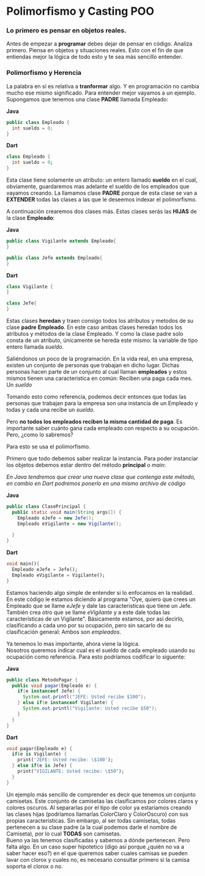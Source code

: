 # Polimorfismo y Casting POO

### Lo primero es pensar en objetos reales.
Antes de empezar a **programar** debes dejar de pensar en código. Analiza primero. Piensa en objetos y situaciones reales. Esto con el fin de que entiendas mejor la lógica de todo esto y te sea más sencillo entender.  
  
### Polimorfismo y Herencia
La palabra en sí es relativa a **tranformar** algo. Y en programación no cambia mucho ese mismo significado. Para entender mejor vayamos a un ejemplo.  
Supongamos que tenemos una clase **PADRE** llamada Empleado:  

**Java**

```java
public class Empleado {
  int sueldo = 0;  
}
```
**Dart**
```dart
class Empleado {
  int sueldo = 0;
}
```
Esta clase tiene solamente un atributo: un entero llamado **sueldo** en el cual, obviamente, guardaremos mas adelante el sueldo de los empleados que vayamos creando. La llamamos clase **PADRE** porque de esta clase se van a **EXTENDER** todas las clases a las que le deseemos indexar el polimorfismo.  
  
A continuación crearemos dos clases más. Estas clases serás las **HIJAS** de la clase **Empleado**:  
  
**Java**
```java
public class Vigilante extends Empleado{
}
```
```java
public class Jefe extends Empleado{
}
```
**Dart**
```dart
class Vigilante {
}
```
```dart 
class Jefe{
}
```
Estas clases **heredan** y traen consigo todos los atributos y metodos de su clase **padre** **Empleado**. En este caso ambas clases heredan todos los atributos y métodos de la clase Empleado. Y como la clase padre solo consta de un atributo, únicamente se hereda este mismo: la variable de tipo entero llamada *sueldo*.  
  
Saliéndonos un poco de la programación. En la vida real, en una empresa, existen un conjunto de personas que trabajan en dicho lugar. Dichas personas hacen parte de un conjunto al cual llaman **empleados** y estos mismos tienen una caracteristica en común: Reciben una paga cada mes. Un *sueldo*  
  
Tomando esto como referencia, podemos decir entonces que todas las personas que trabajan para la empresa son una instancia de un Empleado y todas y cada una recibe un *sueldo*.  

Pero **no todos los empleados reciben la misma cantidad de paga**. Es importante saber cuánto gana cada empleado con respecto a su ocupación. Pero, ¿como lo sabremos?   

Para esto se usa el polimorfismo.  

Primero que todo debemos saber realizar la instancia. Para poder instanciar los objetos debemos estar dentro del método **principal** o *main*:  

*En Java tendremos que crear una nueva clase que contenga este método, en cambio en Dart podremos ponerlo en una mismo archivo de código*
  
**Java**
```java
public class ClasePrincipal {
  public static void main(String args[]) {
    Empleado eJefe = new Jefe();
    Empleado eVigilante = new Vigilante();
    
  }
}
```
**Dart**
```dart
void main(){
  Empleado eJefe = Jefe();
  Empleado eVigilante = Vigilante();
}
```
Estamos haciendo algo simple de entender si lo enfocamos en la realidad. En este código le estamos diciendo al programa "Oye, quiero que crees un Empleado que se llame *eJefe* y dale las caracteristicas que tiene un Jefe. También crea otro que se llame *eVigilante* y a este dale todas las caracteristicas de un Vigilante". Básicamente estamos, por así decirlo, clasificando a cada uno por su ocupación, pero sin sacarlo de su clasificación general: Ambos son *empleados*.  
  
Ya tenemos lo mas importante, ahora viene la lógica.  
Nosotros queremos indicar cual es el sueldo de cada empleado usando su ocupación como referencia. Para esto podríamos codificar lo siguente:
  
**Java**
```java
public class MetodoPagar {
  public void pagar(Empleado e) {
    if(e instanceof Jefe) {
      System.out.printl("JEFE: Usted recibe $100");
    } else if(e instanceof Vigilante) {
      System.out.printl("Vigilante: Usted recibe $50");
    }
  }
} 
```
**Dart**
```dart
void pagar(Empleado e) {
  if(e is Vigilante) {
    print('JEFE: Usted recibe: \$100');
  } else if(e is Jefe) {
    print("VIGILANTE: Usted recibe: \$50");
  }
}
```

Un ejemplo más sencillo de comprender es decir que tenemos un conjunto camisetas. Este conjunto de camisetas las clasificamos por colores claros y colores oscuros. Al separarlas por el tipo de color ya estariamos creando las clases hijas (podríamos llamarlas ColorClaro y ColorOscuro) con sus propias caracteristicas. Sin embargo, al ser todas camisetas, todas pertenecen a su clase padre (a la cual podemos darle el nombre de Camiseta), por lo cual **TODAS** son camisetas.  
Bueno ya las tenemos clasificadas y sabemos a dónde pertenecen. Pero falta algo. En un caso super hipotetico (digo así porque ¿quién no va a saber hacer eso?) en el que queremos saber cuales camisas se pueden lavar con clorox y cuales no, es necesario consultar primero si la camisa soporta el clorox o no. 
